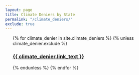 ```yaml
---
layout: page
title: Climate Deniers by State
permalink: "/climate_deniers/"
exclude: true
---
```


<ul>
  {% for climate_denier in site.climate_deniers %}
    {% unless climate_denier.exclude %}
      <!-- li -->
        <a href="{{ climate_denier.url }}"><h3>{{ climate_denier.link_text }}</h3></a>
      <!-- /li -->
      {% endunless %}
  {% endfor %}
</ul>
